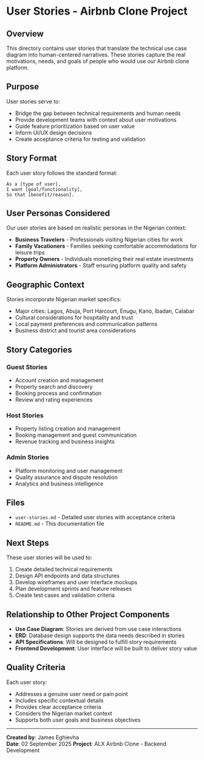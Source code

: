 # User Stories - Airbnb Clone Project

## Overview
This directory contains user stories that translate the technical use case diagram into human-centered narratives. These stories capture the real motivations, needs, and goals of people who would use our Airbnb clone platform.

## Purpose
User stories serve to:
- Bridge the gap between technical requirements and human needs
- Provide development teams with context about user motivations
- Guide feature prioritization based on user value
- Inform UI/UX design decisions
- Create acceptance criteria for testing and validation

## Story Format
Each user story follows the standard format:
```
As a [type of user],
I want [goal/functionality],
So that [benefit/reason].
```

## User Personas Considered
Our user stories are based on realistic personas in the Nigerian context:
- **Business Travelers** - Professionals visiting Nigerian cities for work
- **Family Vacationers** - Families seeking comfortable accommodations for leisure trips
- **Property Owners** - Individuals monetizing their real estate investments
- **Platform Administrators** - Staff ensuring platform quality and safety

## Geographic Context
Stories incorporate Nigerian market specifics:
- Major cities: Lagos, Abuja, Port Harcourt, Enugu, Kano, Ibadan, Calabar
- Cultural considerations for hospitality and trust
- Local payment preferences and communication patterns
- Business district and tourist area considerations

## Story Categories

### Guest Stories
- Account creation and management
- Property search and discovery
- Booking process and confirmation
- Review and rating experiences

### Host Stories
- Property listing creation and management
- Booking management and guest communication
- Revenue tracking and business insights

### Admin Stories
- Platform monitoring and user management
- Quality assurance and dispute resolution
- Analytics and business intelligence

## Files
- `user-stories.md` - Detailed user stories with acceptance criteria
- `README.md` - This documentation file

## Next Steps
These user stories will be used to:
1. Create detailed technical requirements
2. Design API endpoints and data structures
3. Develop wireframes and user interface mockups
4. Plan development sprints and feature releases
5. Create test cases and validation criteria

## Relationship to Other Project Components
- **Use Case Diagram**: Stories are derived from use case interactions
- **ERD**: Database design supports the data needs described in stories
- **API Specifications**: Will be designed to fulfill story requirements
- **Frontend Development**: User interface will be built to deliver story value

## Quality Criteria
Each user story:
- Addresses a genuine user need or pain point
- Includes specific contextual details
- Provides clear acceptance criteria
- Considers the Nigerian market context
- Supports both user goals and business objectives

---
**Created by**: James Eghievha  
**Date**:  02 September 2025
**Project**: ALX Airbnb Clone - Backend Development
